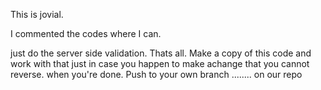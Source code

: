 This is jovial.

I commented the codes where I can. 

just do the server side validation. Thats all. Make a copy of this code and work with that just in case you happen to make achange that you cannot reverse. when you're done. Push to your own branch ........ on our repo